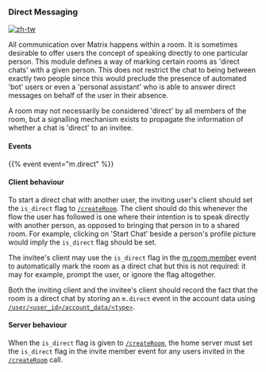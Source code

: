 ### Direct Messaging

[![zh-tw](https://img.shields.io/badge/lang-zh--tw-blue.svg)](https://github.com/message-exp/matrix_organized_spec/tree/main/v1.11/client-server-api/zh-tw/dm.zh-tw.md)

All communication over Matrix happens within a room. It is sometimes
desirable to offer users the concept of speaking directly to one
particular person. This module defines a way of marking certain rooms as
'direct chats' with a given person. This does not restrict the chat to
being between exactly two people since this would preclude the presence
of automated 'bot' users or even a 'personal assistant' who is able to
answer direct messages on behalf of the user in their absence.

A room may not necessarily be considered 'direct' by all members of the
room, but a signalling mechanism exists to propagate the information of
whether a chat is 'direct' to an invitee.

#### Events

{{% event event="m.direct" %}}

#### Client behaviour

To start a direct chat with another user, the inviting user's client
should set the `is_direct` flag to [`/createRoom`](/client-server-api/#post_matrixclientv3createroom). The client should do this
whenever the flow the user has followed is one where their intention is
to speak directly with another person, as opposed to bringing that
person in to a shared room. For example, clicking on 'Start Chat' beside
a person's profile picture would imply the `is_direct` flag should be
set.

The invitee's client may use the `is_direct` flag in the
[m.room.member](#mroommember) event to automatically mark the room as a direct chat
but this is not required: it may for example, prompt the user, or ignore
the flag altogether.

Both the inviting client and the invitee's client should record the fact
that the room is a direct chat by storing an `m.direct` event in the
account data using [`/user/<user_id>/account_data/<type>`](/client-server-api/#put_matrixclientv3useruseridaccount_datatype).

#### Server behaviour

When the `is_direct` flag is given to [`/createRoom`](/client-server-api/#post_matrixclientv3createroom), the home server must set the
`is_direct` flag in the invite member event for any users invited in the
[`/createRoom`](/client-server-api/#post_matrixclientv3createroom) call.
